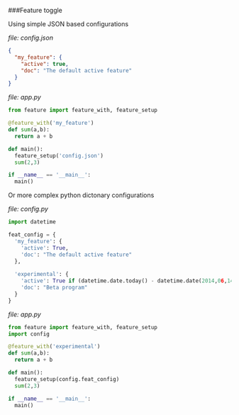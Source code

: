 ###Feature toggle

Using simple JSON based configurations

_file: config.json_
```json
{
  "my_feature": {
    "active": true,
    "doc": "The default active feature"
  }
}
```
_file: app.py_
```python
from feature import feature_with, feature_setup

@feature_with('my_feature')
def sum(a,b):
  return a + b

def main():
  feature_setup('config.json')
  sum(2,3)

if __name__ == '__main__':
  main()
```

Or more complex python dictonary configurations

_file: config.py_
```python
import datetime

feat_config = {
  'my_feature': {
    'active': True,
    'doc': "The default active feature"
  },
  
  'experimental': {
    'active': True if (datetime.date.today() - datetime.date(2014,06,14)).days >= 0 else False,
    'doc': "Beta program"
  }
}
```
_file: app.py_
```python
from feature import feature_with, feature_setup
import config

@feature_with('experimental')
def sum(a,b):
  return a + b

def main():
  feature_setup(config.feat_config)
  sum(2,3)

if __name__ == '__main__':
  main()
```
